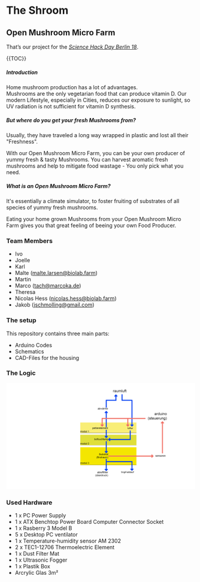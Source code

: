 # The Shroom
## Open Mushroom Micro Farm

That’s our project for the *[Science Hack Day Berlin 18](http://berlin.sciencehackday.org/shdb18/)*.

{{TOC}}

##### Introduction
Home mushroom production has a lot of advantages.   
Mushrooms are the only vegetarian food that can produce vitamin D. Our modern Lifestyle, especially in Cities, reduces our exposure to sunlight, so UV radiation is not sufficient for vitamin D synthesis.   
  
##### But where do you get your fresh Mushrooms from?   
  
Usually, they have traveled a long way wrapped in plastic and lost all their "Freshness".

With our Open Mushroom Micro Farm, you can be your own producer of yummy fresh & tasty Mushrooms. You can harvest aromatic fresh mushrooms and help to mitigate food wastage - You only pick what you need.
##### What is an Open Mushroom Micro Farm? 
It's essentially a climate simulator, to foster fruiting of substrates of all species of yummy fresh mushrooms. 

Eating your home grown Mushrooms from your Open Mushroom Micro Farm gives you that great feeling of beeing your own Food Producer.

### Team Members
- Ivo
- Joelle
- Karl
- Malte  ([malte.larsen@biolab.farm](mailto:malte.larsen@biolab.farm))
- Martin
- Marco ([tach@marcoka.de](mailto:tach@marcoka.de))
- Theresa
- Nicolas Hess ([nicolas.hess@biolab.farm](mailto:nicolas.hess@biolab.farm))
- Jakob ([jschmolling@gmail.com](mailto:jschmolling@gmail.com))

### The setup
This repository contains three main parts:
* Arduino Codes
* Schematics
* CAD-Files for the housing

### The Logic
![The scheme of the microfarm](https://raw.githubusercontent.com/the-shroom/the-shroom/master/img/Schematisches_Modell_Open_Micro_Farm.png)



### Used Hardware

-  1 x PC Power Supply
-  1 x ATX Benchtop Power Board Computer Connector Socket
-  1 x Rasberry 3 Model B
-  5 x Desktop PC ventilator
-  1 x Temperature-humidity sensor AM 2302
-  2 x TEC1-12706 Thermoelectric Element
-  1 x Dust Filter Mat
- 1 x Ultrasonic Fogger
- 1 x Plastik Box
- Arcrylic Glas 3m²


